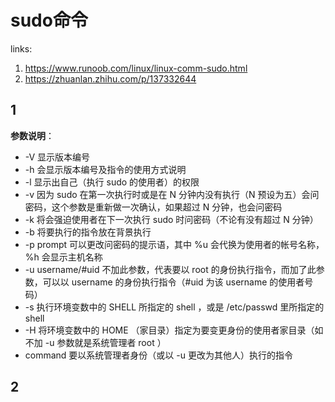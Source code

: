 # sudo命令

links:

1. <https://www.runoob.com/linux/linux-comm-sudo.html>
2. <https://zhuanlan.zhihu.com/p/137332644>



## 1

**参数说明**：

- -V 显示版本编号
- -h 会显示版本编号及指令的使用方式说明
- -l 显示出自己（执行 sudo 的使用者）的权限
- -v 因为 sudo 在第一次执行时或是在 N 分钟内没有执行（N 预设为五）会问密码，这个参数是重新做一次确认，如果超过 N 分钟，也会问密码
- -k 将会强迫使用者在下一次执行 sudo 时问密码（不论有没有超过 N 分钟）
- -b 将要执行的指令放在背景执行
- -p prompt 可以更改问密码的提示语，其中 %u 会代换为使用者的帐号名称， %h 会显示主机名称
- -u username/#uid 不加此参数，代表要以 root 的身份执行指令，而加了此参数，可以以 username 的身份执行指令（#uid 为该 username 的使用者号码）
- -s 执行环境变数中的 SHELL 所指定的 shell ，或是 /etc/passwd 里所指定的 shell
- -H 将环境变数中的 HOME （家目录）指定为要变更身份的使用者家目录（如不加 -u 参数就是系统管理者 root ）
- command 要以系统管理者身份（或以 -u 更改为其他人）执行的指令

## 2

